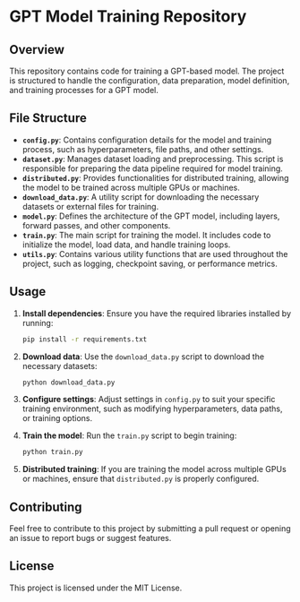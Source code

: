 
# GPT Model Training Repository

## Overview

This repository contains code for training a GPT-based model. The project is structured to handle the configuration, data preparation, model definition, and training processes for a GPT model.

## File Structure

- **`config.py`**: Contains configuration details for the model and training process, such as hyperparameters, file paths, and other settings.
- **`dataset.py`**: Manages dataset loading and preprocessing. This script is responsible for preparing the data pipeline required for model training.
- **`distributed.py`**: Provides functionalities for distributed training, allowing the model to be trained across multiple GPUs or machines.
- **`download_data.py`**: A utility script for downloading the necessary datasets or external files for training.
- **`model.py`**: Defines the architecture of the GPT model, including layers, forward passes, and other components.
- **`train.py`**: The main script for training the model. It includes code to initialize the model, load data, and handle training loops.
- **`utils.py`**: Contains various utility functions that are used throughout the project, such as logging, checkpoint saving, or performance metrics.

## Usage

1. **Install dependencies**: Ensure you have the required libraries installed by running:
   ```bash
   pip install -r requirements.txt
   ```

2. **Download data**: Use the `download_data.py` script to download the necessary datasets:
   ```bash
   python download_data.py
   ```

3. **Configure settings**: Adjust settings in `config.py` to suit your specific training environment, such as modifying hyperparameters, data paths, or training options.

4. **Train the model**: Run the `train.py` script to begin training:
   ```bash
   python train.py
   ```

5. **Distributed training**: If you are training the model across multiple GPUs or machines, ensure that `distributed.py` is properly configured.

## Contributing

Feel free to contribute to this project by submitting a pull request or opening an issue to report bugs or suggest features.

## License

This project is licensed under the MIT License.